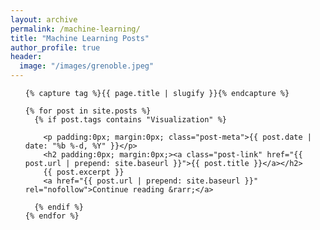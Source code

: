 ```yaml
---
layout: archive
permalink: /machine-learning/
title: "Machine Learning Posts"
author_profile: true
header:
  image: "/images/grenoble.jpeg"
---
```


<div>

  <ul class="post-list">

    {% capture tag %}{{ page.title | slugify }}{% endcapture %}

    {% for post in site.posts %}
      {% if post.tags contains "Visualization" %}

        <p padding:0px; margin:0px; class="post-meta">{{ post.date | date: "%b %-d, %Y" }}</p>
        <h2 padding:0px; margin:0px;><a class="post-link" href="{{ post.url | prepend: site.baseurl }}">{{ post.title }}</a></h2>
        {{ post.excerpt }}
        <a href="{{ post.url | prepend: site.baseurl }}" rel="nofollow">Continue reading &rarr;</a>

      {% endif %}
    {% endfor %}

  </ul>

</div>
